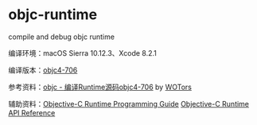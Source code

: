 # objc-runtime
compile and debug objc runtime

编译环境：macOS Sierra 10.12.3、Xcode 8.2.1

编译版本：[objc4-706](https://opensource.apple.com/tarballs/objc4/)

参考资料：[objc - 编译Runtime源码objc4-706](http://blog.csdn.net/wotors/article/details/54426316) by [WOTors](http://my.csdn.net/WOTors)

辅助资料：[Objective-C Runtime Programming Guide](https://developer.apple.com/library/content/documentation/Cocoa/Conceptual/ObjCRuntimeGuide/Introduction/Introduction.html)
		[Objective-C Runtime API Reference](https://developer.apple.com/reference/objectivec/objective_c_runtime?language=objc)